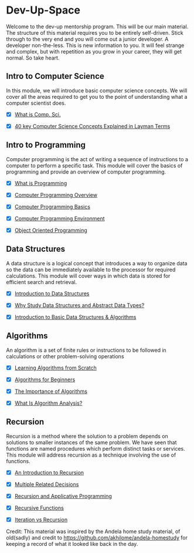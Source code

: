 # Dev-Up-Space
Welcome to the dev-up mentorship program. This will be our main material.
The structure of this material requires you to be entirely self-driven.
Stick through to the very end and you will come out a junior developer. A developer non-the-less.
This is new information to you. It will feel strange and complex, but with repetition as you grow in your career, they will get normal. So take heart.

## Intro to Computer Science

In this module, we will introduce basic computer science concepts. We will cover all the areas required to get you to the point of understanding what a computer scientist does.

- [x] [What is Comp. Sci.](https://www.spiceworks.com/tech/tech-general/articles/computer-science/)
- [x] [40 key Computer Science Concepts Explained in Layman Terms](http://carlcheo.com/compsci)


## Intro to Programming

Computer programming is the act of writing a sequence of instructions to a computer to perform a specific task. This module will cover the basics of programming and provide an overview of computer programming.

- [x] [What is Programming](https://www.javatpoint.com/what-is-computer-programming)

- [x] [Computer Programming Overview](http://www.tutorialspoint.com/computer_programming/computer_programming_overview.htm)

- [x] [Computer Programming Basics](http://www.tutorialspoint.com/computer_programming/computer_programming_basics.htm)

- [x] [Computer Programming Environment](http://www.tutorialspoint.com/computer_programming/computer_programming_environment.htm)

- [x] [Object Oriented Programming](https://www.techtarget.com/searchapparchitecture/definition/object-oriented-programming-OOP#:~:text=Object%2Doriented%20programming%20(OOP)%20is%20a%20computer%20programming%20model,rather%20than%20functions%20and%20logic.)


## Data Structures

A data structure is a logical concept that introduces a way to organize data so the data can be immediately available to the processor for required calculations. This module will cover ways in which data is stored for efficient search and retrieval.

- [x] [Introduction to Data Structures](http://www.studytonight.com/data-structures/introduction-to-data-structures)

- [x] [Why Study Data Structures and Abstract Data Types?](https://www.geeksforgeeks.org/why-data-structures-and-algorithms-are-important-to-learn/)

- [x] [Introduction to Basic Data Structures & Algorithms](http://cs-fundamentals.com/data-structures/introduction-to-data-structures.php)



## Algorithms

An algorithm is a set of finite rules or instructions to be followed in calculations or other problem-solving operations

- [x] [Learning Algorithms from Scratch](http://adrianmejia.com/blog/2011/12/22/learning-algorithms-from-scratch-algorithms-for-dummies/)

- [x] [Algorithms for Beginners](https://medium.com/yay-its-erica/algorithms-for-beginners-bubble-sort-insertion-sort-merge-sort-29bd5506cc48)

- [x] [The Importance of Algorithms](https://www.topcoder.com/community/data-science/data-science-tutorials/the-importance-of-algorithms/)

- [x] [What Is Algorithm Analysis?](https://runestone.academy/ns/books/published/pythonds/AlgorithmAnalysis/WhatIsAlgorithmAnalysis.html)



## Recursion

Recursion is a method where the solution to a problem depends on solutions to smaller instances of the same problem. We have seen that functions are named procedures which perform distinct tasks or services. This module will address recursion as a technique involving the use of functions.

- [x] [An Introduction to Recursion](https://www.topcoder.com/community/data-science/data-science-tutorials/an-introduction-to-recursion-part-1/)

- [x] [Multiple Related Decisions](https://www.topcoder.com/community/data-science/data-science-tutorials/an-introduction-to-recursion-part-2/)

- [x] [Recursion and Applicative Programming](http://courses.cs.washington.edu/courses/cse341/03wi/scheme/recursion.html)

- [x] [Recursive Functions](http://pages.cs.wisc.edu/~calvin/cs110/RECURSION.html)

- [x] [Iteration vs Recursion](http://www2.hawaii.edu/~tp_200/lectureNotes/recursion.htm)





Credit: This material was inspired by the Andela home study material, of old(sadly) and credit to https://github.com/akhilome/andela-homestudy for keeping a record of what it looked like back in the day.